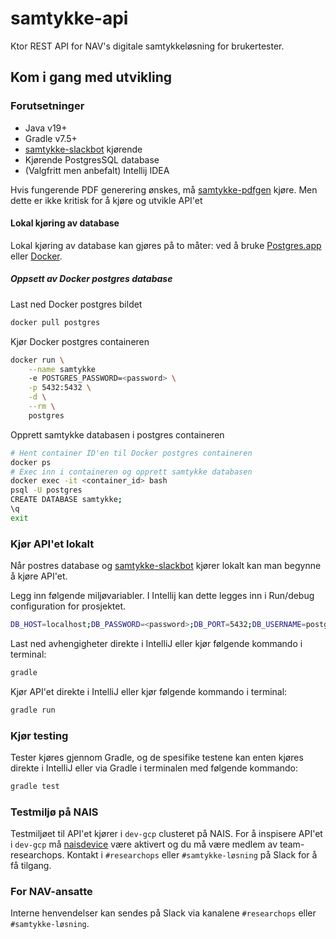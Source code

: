 # samtykke-api
Ktor REST API for NAV's digitale samtykkeløsning for brukertester.

## Kom i gang med utvikling

### Forutsetninger
- Java v19+
- Gradle v7.5+
- [samtykke-slackbot](https://github.com/navikt/samtykke-slackbot) kjørende
- Kjørende PostgresSQL database
- (Valgfritt men anbefalt) Intellij IDEA

Hvis fungerende PDF generering ønskes, må [samtykke-pdfgen]() kjøre. Men dette er ikke kritisk for å kjøre og utvikle API'et

#### Lokal kjøring av database
Lokal kjøring av database kan gjøres på to måter: ved å bruke [Postgres.app](https://postgresapp.com/) eller [Docker](https://www.docker.com/).

##### Oppsett av Docker postgres database
Last ned Docker postgres bildet
````bash
docker pull postgres
````
Kjør Docker postgres containeren
````bash
docker run \
    --name samtykke
    -e POSTGRES_PASSWORD=<password> \
    -p 5432:5432 \
    -d \
    --rm \
    postgres
````
Opprett samtykke databasen i postgres containeren
````bash
# Hent container ID'en til Docker postgres containeren
docker ps
# Exec inn i containeren og opprett samtykke databasen
docker exec -it <container_id> bash
psql -U postgres
CREATE DATABASE samtykke;
\q
exit
````

### Kjør API'et lokalt
Når postres database og [samtykke-slackbot](https://github.com/navikt/samtykke-slackbot) kjører lokalt kan man begynne å kjøre API'et.

Legg inn følgende miljøvariabler. I Intellij kan dette legges inn i Run/debug configuration for prosjektet.
````bash
DB_HOST=localhost;DB_PASSWORD=<password>;DB_PORT=5432;DB_USERNAME=postgres;DB_DATABASE=samtykke;PDFGEN_URL=http://localhost:8080;SLACKBOT_URL=http://localhost:8081
````

Last ned avhengigheter direkte i IntelliJ eller kjør følgende kommando i terminal:
````bash
gradle
````

Kjør API'et direkte i IntelliJ eller kjør følgende kommando i terminal:
````bash
gradle run
````

### Kjør testing
Tester kjøres gjennom Gradle, og de spesifike testene kan enten kjøres direkte i IntelliJ eller via Gradle i terminalen med følgende kommando:
````bash
gradle test
````

### Testmiljø på NAIS
Testmiljøet til API'et kjører i ``dev-gcp`` clusteret på NAIS. For å inspisere API'et i ``dev-gcp`` må [naisdevice](https://doc.nais.io/device/) være aktivert og du må være medlem av team-researchops. Kontakt i ``#researchops`` eller ``#samtykke-løsning`` på Slack for å få tilgang.

### For NAV-ansatte
Interne henvendelser kan sendes på Slack via kanalene ``#researchops`` eller ``#samtykke-løsning``.